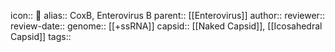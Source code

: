 icon:: 🦠
alias:: CoxB, Enterovirus B
parent:: [[Enterovirus]] 
author::
reviewer::
review-date::
genome:: [[+ssRNA]] 
capsid:: [[Naked Capsid]], [[Icosahedral Capsid]] 
tags::
